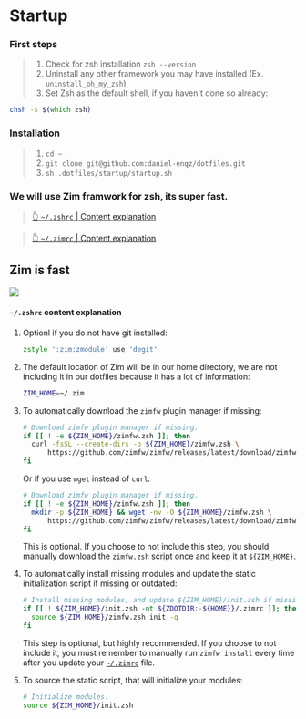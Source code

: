 # Startup

### First steps
> 1. Check for zsh installation `zsh --version`
> 2. Uninstall any other framework you may have installed (Ex. `uninstall_oh_my_zsh`)
> 3. Set Zsh as the default shell, if you haven't done so already:

```zsh
chsh -s $(which zsh)
````

### Installation
> 1. `cd ~`
> 2. `git clone git@github.com:daniel-enqz/dotfiles.git`
> 3. `sh .dotfiles/startup/startup.sh`


### We will use Zim framwork for zsh, its super fast.

> [👆 `~/.zshrc` | Content explanation](#zshrc-content-explanation)

> [👆 `~/.zimrc` | Content explanation](#create-zimrc)


Zim is fast
------------
<a href="https://github.com/zimfw/zimfw/wiki/Speed">
  <img src="https://zimfw.github.io/images/results.svg">
</a>

#### `~/.zshrc` content explanation

1. Optionl if you do not have git installed:
   ```zsh
   zstyle ':zim:zmodule' use 'degit'
   ````

2. The default location of Zim will be in our home directory, we are not including it in our dotfiles because it has a lot of information:
   ```zsh
   ZIM_HOME=~/.zim
   ```

3. To automatically download the `zimfw` plugin manager if missing:
   ```zsh
   # Download zimfw plugin manager if missing.
   if [[ ! -e ${ZIM_HOME}/zimfw.zsh ]]; then
     curl -fsSL --create-dirs -o ${ZIM_HOME}/zimfw.zsh \
         https://github.com/zimfw/zimfw/releases/latest/download/zimfw.zsh
   fi
   ```
   Or if you use `wget` instead of `curl`:
   ```zsh
   # Download zimfw plugin manager if missing.
   if [[ ! -e ${ZIM_HOME}/zimfw.zsh ]]; then
     mkdir -p ${ZIM_HOME} && wget -nv -O ${ZIM_HOME}/zimfw.zsh \
         https://github.com/zimfw/zimfw/releases/latest/download/zimfw.zsh
   fi
   ```
   This is optional. If you choose to not include this step, you should manually
   download the `zimfw.zsh` script once and keep it at `${ZIM_HOME}`.

4. To automatically install missing modules and update the static initialization
   script if missing or outdated:
   ```zsh
   # Install missing modules, and update ${ZIM_HOME}/init.zsh if missing or outdated.
   if [[ ! ${ZIM_HOME}/init.zsh -nt ${ZDOTDIR:-${HOME}}/.zimrc ]]; then
     source ${ZIM_HOME}/zimfw.zsh init -q
   fi
   ```
   This step is optional, but highly recommended. If you choose to not include
   it, you must remember to manually run `zimfw install` every time after you
   update your [`~/.zimrc`](#create-zimrc) file.

5. To source the static script, that will initialize your modules:
   ```zsh
   # Initialize modules.
   source ${ZIM_HOME}/init.zsh
   ```
